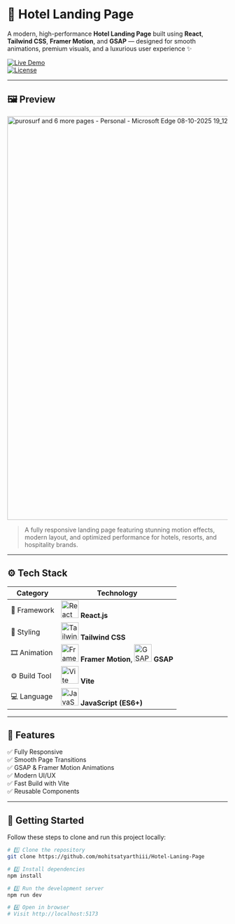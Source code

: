 # 🏨 Hotel Landing Page

A modern, high-performance **Hotel Landing Page** built using **React**, **Tailwind CSS**, **Framer Motion**, and **GSAP** — designed for smooth animations, premium visuals, and a luxurious user experience ✨  

[![Live Demo](https://img.shields.io/badge/🌐%20Live%20Demo-Click%20Here-blue)](https://LIVE_LINK)  
[![License](https://img.shields.io/badge/license-MIT-green)](LICENSE)

---

## 🖼️ Preview

<img width="1875" height="922" alt="purosurf and 6 more pages - Personal - Microsoft​ Edge 08-10-2025 19_12_15" src="https://github.com/user-attachments/assets/64402000-f3f8-4a85-9606-20c856b19451" />

> A fully responsive landing page featuring stunning motion effects, modern layout, and optimized performance for hotels, resorts, and hospitality brands.

---

## ⚙️ Tech Stack

<div align="center">

| Category | Technology |
|-----------|-------------|
| 🧠 Framework | <img src="https://cdn.jsdelivr.net/gh/devicons/devicon/icons/react/react-original.svg" width="40" height="40" alt="React"/> **React.js** |
| 🎨 Styling | <img src="https://img.shields.io/badge/Tailwind_CSS-38B2AC?style=for-the-badge&logo=tailwind-css&logoColor=white" width="40" height="40" alt="TailwindCSS"/> **Tailwind CSS** |
| 🎞️ Animation | <img src="https://img.shields.io/badge/Framer_Motion-0055FF?style=for-the-badge&logo=framer&logoColor=white" width="40" height="40" alt="Framer Motion"/> **Framer Motion**, <img src="https://img.shields.io/badge/GSAP-88CE02?style=for-the-badge&logo=greensock&logoColor=white" width="40" height="40" alt="GSAP"/> **GSAP** |
| ⚙️ Build Tool | <img src="https://img.shields.io/badge/Vite-646CFF?style=for-the-badge&logo=vite&logoColor=white" width="40" height="40" alt="Vite"/> **Vite** |
| 💻 Language | <img src="https://cdn.jsdelivr.net/gh/devicons/devicon/icons/javascript/javascript-original.svg" width="40" height="40" alt="JavaScript"/> **JavaScript (ES6+)** |

</div>

---

## 🚀 Features

✅ Fully Responsive  
✅ Smooth Page Transitions  
✅ GSAP & Framer Motion Animations  
✅ Modern UI/UX  
✅ Fast Build with Vite  
✅ Reusable Components  

---

## 🧩 Getting Started

Follow these steps to clone and run this project locally:

```bash
# 1️⃣ Clone the repository
git clone https://github.com/mohitsatyarthiii/Hotel-Laning-Page

# 2️⃣ Install dependencies
npm install

# 3️⃣ Run the development server
npm run dev

# 4️⃣ Open in browser
# Visit http://localhost:5173
